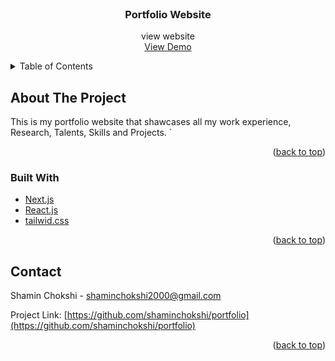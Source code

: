 <div id="top"></div>

<!-- PROJECT LOGO -->
<br />
<div align="center">

<h3 align="center">Portfolio Website</h3>

  <p align="center">
  view website
    <br />
    <a href="https://shaminportfolio-git-main-shaminchokshi.vercel.app/">View Demo</a>
  </p>
</div>



<!-- TABLE OF CONTENTS -->
<details>
  <summary>Table of Contents</summary>
  <ol>
    <li>
      <a href="#about-the-project">About The Project</a>
      <ul>
        <li><a href="#built-with">Built With</a></li>
      </ul>
    </li>
    <li><a href="#contact">Contact</a></li>
    <li><a href="#acknowledgments">Acknowledgments</a></li>
  </ol>
</details>



<!-- ABOUT THE PROJECT -->
## About The Project


This is my portfolio website that shawcases all my work experience, Research,  Talents, Skills and Projects. `

<p align="right">(<a href="#top">back to top</a>)</p>



### Built With

* [Next.js](https://nextjs.org/)
* [React.js](https://reactjs.org/)
* [tailwid.css](https://tailwind.css)

<p align="right">(<a href="#top">back to top</a>)</p>




<!-- CONTACT -->
## Contact

Shamin Chokshi - shaminchokshi2000@gmail.com

Project Link: [https://github.com/shaminchokshi/portfolio](https://github.com/shaminchokshi/portfolio)

<p align="right">(<a href="#top">back to top</a>)</p>



